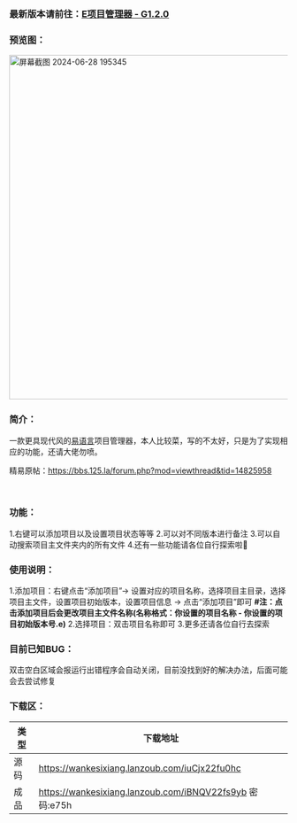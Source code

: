 
### 最新版本请前往：[E项目管理器 - G1.2.0](https://yizero.top/index.php/2025/01/04/e%e9%a1%b9%e7%9b%ae%e7%ae%a1%e7%90%86%e5%99%a8-g1-2-0/)

### 预览图：

<img width="622" alt="屏幕截图 2024-06-28 195345" src="https://github.com/Yi-Zero/Yi-Zero.github.io/assets/158990067/ef6bb421-2256-4ccd-aa05-5a921377efe3">


### 简介：
一款更具现代风的[易语言](http://bbs.125.la/)项目管理器，本人比较菜，写的不太好，只是为了实现相应的功能，还请大佬勿喷。

精易原帖：https://bbs.125.la/forum.php?mod=viewthread&tid=14825958


<br>

### 功能：
1.右键可以添加项目以及设置项目状态等等
2.可以对不同版本进行备注
3.可以自动搜索项目主文件夹内的所有文件
4.还有一些功能请各位自行探索啦🤪
<br>

### 使用说明：
1.添加项目：右键点击“添加项目”→ 设置对应的项目名称，选择项目主目录，选择项目主文件，设置项目初始版本，设置项目信息 → 点击“添加项目”即可
**#注：点击添加项目后会更改项目主文件名称(名称格式：你设置的项目名称 - 你设置的项目初始版本号.e)**
2.选择项目：双击项目名称即可
3.更多还请各位自行去探索

### 目前已知BUG：
双击空白区域会报运行出错程序会自动关闭，目前没找到好的解决办法，后面可能会去尝试修复

### 下载区：


| 类型      | 下载地址 |
| ----------- | ----------- |
| 源码      | https://wankesixiang.lanzoub.com/iuCjx22fu0hc    |
| 成品  | https://wankesixiang.lanzoub.com/iBNQV22fs9yb    密码:e75h       |